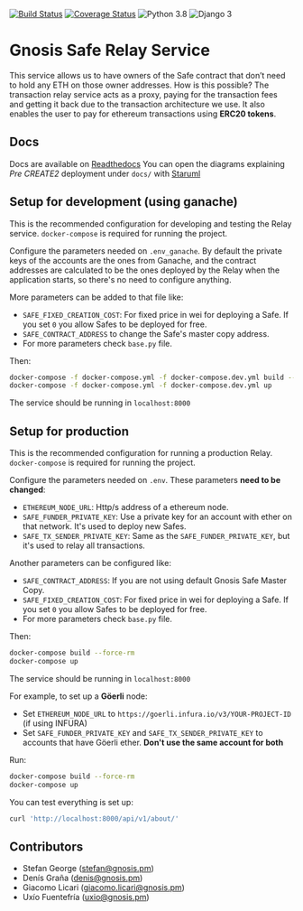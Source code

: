 [![Build Status](https://travis-ci.org/gnosis/safe-relay-service.svg?branch=master)](https://travis-ci.org/gnosis/safe-relay-service)
[![Coverage Status](https://coveralls.io/repos/github/gnosis/safe-relay-service/badge.svg?branch=master)](https://coveralls.io/github/gnosis/safe-relay-service?branch=master)
![Python 3.8](https://img.shields.io/badge/Python-3.8-blue.svg)
![Django 3](https://img.shields.io/badge/Django-3-blue.svg)

# Gnosis Safe Relay Service
This service allows us to have owners of the Safe contract that don’t need to hold any ETH on those owner addresses.
How is this possible? The transaction relay service acts as a proxy, paying for the transaction fees and getting it 
back due to the transaction architecture we use. It also enables the user to pay for ethereum transactions 
using **ERC20 tokens**.

Docs
----
Docs are available on [Readthedocs](https://gnosis-safe.readthedocs.io/en/latest/services/relay.html)
You can open the diagrams explaining _Pre CREATE2_ deployment under `docs/` with [Staruml](http://staruml.io/)

Setup for development (using ganache)
-------------------------------------
This is the recommended configuration for developing and testing the Relay service. `docker-compose` is required for
running the project.

Configure the parameters needed on `.env_ganache`. By default the private keys of the accounts are the ones from
Ganache, and the contract addresses are calculated to be the ones deployed by the Relay when the application starts,
so there's no need to configure anything.

More parameters can be added to that file like:
- `SAFE_FIXED_CREATION_COST`: For fixed price in wei for deploying a Safe. If you set `0` you allow Safes to be
deployed for free.
- `SAFE_CONTRACT_ADDRESS` to change the Safe's master copy address.
- For more parameters check `base.py` file.

Then:
```bash
docker-compose -f docker-compose.yml -f docker-compose.dev.yml build --force-rm
docker-compose -f docker-compose.yml -f docker-compose.dev.yml up
```

The service should be running in `localhost:8000`

Setup for production
--------------------
This is the recommended configuration for running a production Relay. `docker-compose` is required
for running the project.

Configure the parameters needed on `.env`. These parameters **need to be changed**:
- `ETHEREUM_NODE_URL`: Http/s address of a ethereum node.
- `SAFE_FUNDER_PRIVATE_KEY`: Use a private key for an account with ether on that network. It's used to deploy new Safes.
- `SAFE_TX_SENDER_PRIVATE_KEY`: Same as the `SAFE_FUNDER_PRIVATE_KEY`, but it's used to relay all transactions.

Another parameters can be configured like:
- `SAFE_CONTRACT_ADDRESS`: If you are not using default Gnosis Safe Master Copy.
- `SAFE_FIXED_CREATION_COST`: For fixed price in wei for deploying a Safe. If you set `0` you allow Safes to be
deployed for free.
- For more parameters check `base.py` file.

Then:
```bash
docker-compose build --force-rm
docker-compose up
```

The service should be running in `localhost:8000`

For example, to set up a **Göerli** node:
- Set `ETHEREUM_NODE_URL` to `https://goerli.infura.io/v3/YOUR-PROJECT-ID` (if using INFURA)
- Set `SAFE_FUNDER_PRIVATE_KEY` and `SAFE_TX_SENDER_PRIVATE_KEY` to accounts that have Göerli ether. **Don't use
the same account for both**

Run:
```bash
docker-compose build --force-rm
docker-compose up
```

You can test everything is set up:

```bash
curl 'http://localhost:8000/api/v1/about/'
```

Contributors
------------
- Stefan George (stefan@gnosis.pm)
- Denís Graña (denis@gnosis.pm)
- Giacomo Licari (giacomo.licari@gnosis.pm)
- Uxío Fuentefría (uxio@gnosis.pm)
